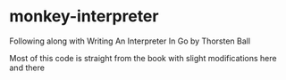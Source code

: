 # monkey-interpreter
Following along with Writing An Interpreter In Go by Thorsten Ball

Most of this code is straight from the book with slight modifications here and there
